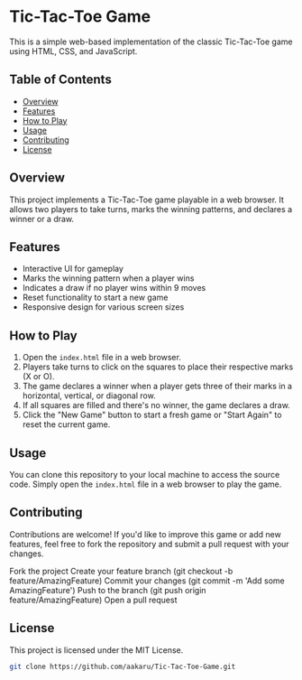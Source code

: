 # Tic-Tac-Toe Game

This is a simple web-based implementation of the classic Tic-Tac-Toe game using HTML, CSS, and JavaScript.

## Table of Contents

- [Overview](#overview)
- [Features](#features)
- [How to Play](#how-to-play)
- [Usage](#usage)
- [Contributing](#contributing)
- [License](#license)

## Overview

This project implements a Tic-Tac-Toe game playable in a web browser. It allows two players to take turns, marks the winning patterns, and declares a winner or a draw.

## Features

- Interactive UI for gameplay
- Marks the winning pattern when a player wins
- Indicates a draw if no player wins within 9 moves
- Reset functionality to start a new game
- Responsive design for various screen sizes

## How to Play

1. Open the `index.html` file in a web browser.
2. Players take turns to click on the squares to place their respective marks (X or O).
3. The game declares a winner when a player gets three of their marks in a horizontal, vertical, or diagonal row.
4. If all squares are filled and there's no winner, the game declares a draw.
5. Click the "New Game" button to start a fresh game or "Start Again" to reset the current game.

## Usage

You can clone this repository to your local machine to access the source code. Simply open the `index.html` file in a web browser to play the game.

## Contributing
Contributions are welcome! If you'd like to improve this game or add new features, feel free to fork the repository and submit a pull request with your changes.

Fork the project
Create your feature branch (git checkout -b feature/AmazingFeature)
Commit your changes (git commit -m 'Add some AmazingFeature')
Push to the branch (git push origin feature/AmazingFeature)
Open a pull request
## License
This project is licensed under the MIT License.
```bash
git clone https://github.com/aakaru/Tic-Tac-Toe-Game.git
